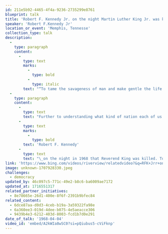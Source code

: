 ```yaml
---
id: 211e5b92-4465-4f4a-9236-2735299e8761
blueprint: talk
title: 'Robert F. Kennedy Jr. on the night Martin Luther King Jr. was killed...'
speaker: 'Robert F.Kennedy Jr'
location_or_event: 'Memphis, Tennesse'
collection_type: talk
description:
  -
    type: paragraph
    content:
      -
        type: text
        marks:
          -
            type: bold
          -
            type: italic
        text: "“To tame the savageness of man and make gentle the life of the\_world.”"
  -
    type: paragraph
    content:
      -
        type: text
        text: "Further to understanding what kind of nation each of us lives in, here\_is\_"
      -
        type: text
        marks:
          -
            type: bold
        text: 'Robert F. Kennedy'
      -
        type: text
        text: "\_on the night in 1968 that Reverend King was killed. Towards the end of these spare, soft-spoken minutes,\_RFK\_frames his hopes in the words of\_Aeschylus."
link: 'https://www.bing.com/videos/riverview/relatedvideo?&q=RFK+Jrr+on+the+night+DR%3e+king+was+shot&&mid=06480029D003F22E9E7906480029D003F22E9E79&&FORM=VRDGAR'
image: unknown-1707928330.jpeg
challenges:
  - democracy
updated_by: 46c097c5-771c-49e2-b8c6-ba6009ae7172
updated_at: 1716551317
related_partner_initiatives:
  - 8e78665e-26d1-400e-8f6f-2391b9bfec84
related_content:
  - 6dce87aa-d0d3-4ceb-b19a-3a59322fa98e
  - 6a360ee3-019d-4dee-b075-4e5aeacce306
  - 9439b4e3-6212-403d-8003-fcd1b7d0e291
date_of_talk: '1968-04-04'
video_id: 'embed/A2kWIa8wSC0?si=pQiubus5-cViFknp'
---
```

